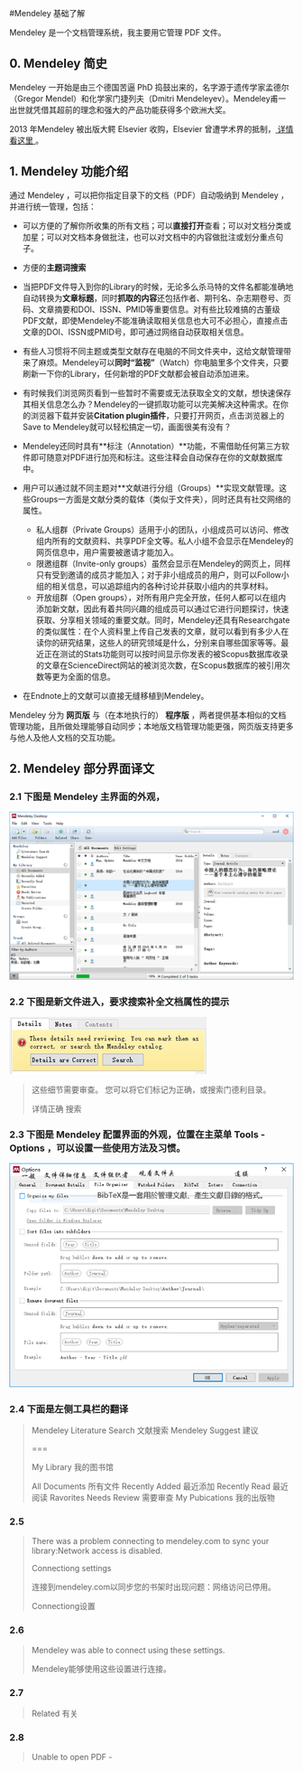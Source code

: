#Mendeley 基础了解

Mendeley 是一个文档管理系统，我主要用它管理 PDF 文件。

## 0. Mendeley 简史

Mendeley 一开始是由三个德国苦逼 PhD 捣鼓出来的，名字源于遗传学家孟德尔（Gregor Mendel）和化学家门捷列夫（Dmitri Mendeleyev）。Mendeley甫一出世就凭借其超前的理念和强大的产品功能获得多个欧洲大奖。

2013 年Mendeley 被出版大鳄 Elsevier 收购，Elsevier 曾遭学术界的抵制，[ 详情看这里 ](https://github.com/ooof/Project-2017/blob/master/1.%E9%A1%B9%E7%9B%AE/%E8%87%AA%E7%94%B1%E4%B9%A6%E5%86%99/Mendeley%20%E9%9B%B6%E6%98%9F%E7%9F%A5%E8%AF%86/Mendeley%20%E6%AF%8D%E5%85%AC%E5%8F%B8%E7%AE%80%E5%8F%B2.md)。

## 1. Mendeley 功能介绍

通过 Mendeley ，可以把你指定目录下的文档（PDF）自动吸纳到 Mendeley ，并进行统一管理，包括：

- 可以方便的了解你所收集的所有文档；可以**直接打开**查看；可以对文档分类或加星；可以对文档本身做批注，也可以对文档中的内容做批注或划分重点句子。
- 方便的**主题词搜索**
- 当把PDF文件导入到你的Library的时候，无论多么杀马特的文件名都能准确地自动转换为**文章标题**，同时**抓取的内容**还包括作者、期刊名、杂志期卷号、页码、文章摘要和DOI、ISSN、PMID等重要信息。对有些比较难搞的古董级PDF文献，即使Mendeley不能准确读取相关信息也大可不必担心，直接点击文章的DOI、ISSN或PMID号，即可通过网络自动获取相关信息。
- 有些人习惯将不同主题或类型文献存在电脑的不同文件夹中，这给文献管理带来了麻烦。Mendeley可以**同时“监视”**（Watch）你电脑里多个文件夹，只要刷新一下你的Library，任何新增的PDF文献都会被自动添加进来。
- 有时候我们浏览网页看到一些暂时不需要或无法获取全文的文献，想快速保存其相关信息怎么办？Mendeley的一键抓取功能可以完美解决这种需求。在你的浏览器下载并安装**Citation plugin插件**，只要打开网页，点击浏览器上的Save to Mendeley就可以轻松搞定一切，画面很美有没有？
- Mendeley还同时具有**标注（Annotation）**功能，不需借助任何第三方软件即可随意对PDF进行加亮和标注。这些注释会自动保存在你的文献数据库中。
- 用户可以通过就不同主题对**文献进行分组（Groups）**实现文献管理。这些Groups一方面是文献分类的载体（类似于文件夹），同时还具有社交网络的属性。
	- 私人组群（Private Groups）适用于小的团队，小组成员可以访问、修改组内所有的文献资料、共享PDF全文等。私人小组不会显示在Mendeley的网页信息中，用户需要被邀请才能加入。
	- 限邀组群（Invite-only groups）虽然会显示在Mendeley的网页上，同样只有受到邀请的成员才能加入；对于非小组成员的用户，则可以Follow小组的相关信息，可以追踪组内的各种讨论并获取小组内的共享材料。
	- 开放组群（Open groups），对所有用户完全开放，任何人都可以在组内添加新文献，因此有着共同兴趣的组成员可以通过它进行问题探讨，快速获取、分享相关领域的重要文献。同时，Mendeley还具有Researchgate的类似属性：在个人资料里上传自己发表的文章，就可以看到有多少人在读你的研究结果，这些人的研究领域是什么，分别来自哪些国家等等。最近正在测试的Stats功能则可以按时间显示你发表的被Scopus数据库收录的文章在ScienceDirect网站的被浏览次数，在Scopus数据库的被引用次数等更为全面的信息。

- 在Endnote上的文献可以直接无缝移植到Mendeley。

Mendeley 分为 **网页版** 与（在本地执行的） **程序版** ，两者提供基本相似的文档管理功能，且所做处理能够自动同步；本地版文档管理功能更强，网页版支持更多与他人及他人文档的交互功能。


## 2. Mendeley 部分界面译文

### 2.1 下图是 Mendeley 主界面的外观，

![](img/Mendeley-1.png) 

### 2.2 下图是新文件进入，要求搜索补全文档属性的提示

![](img/Mendeley-2.png) 

> 这些细节需要审查。 您可以将它们标记为正确，或搜索门德利目录。
> 
> 详情正确  搜索

### 2.3 下图是 Mendeley 配置界面的外观，位置在主菜单 Tools - Options ，可以设置一些使用方法及习惯。

![](img/Mendeley-3.png) 


### 2.4 下面是左侧工具栏的翻译


> Mendeley
> Literature Search  文献搜索
> Mendeley Suggest  建议
> 
> ===
> 
> My Library   我的图书馆
> 
> All Documents   所有文件
> Recently Added  最近添加
> Recently Read   最近阅读
> Ravorites
> Needs Review  需要审查
> My Pubications  我的出版物

### 2.5 

> There was a problem connecting to mendeley.com to sync your library:Network access is disabled.
> 
> Connectiong settings
> 
> 连接到mendeley.com以同步您的书架时出现问题：网络访问已停用。
> 
> Connectiong设置

### 2.6

> Mendeley was able to connect using these settings.
> 
> Mendeley能够使用这些设置进行连接。

### 2.7 

> Related 有关

### 2.8 

> Unable to open PDF - 
